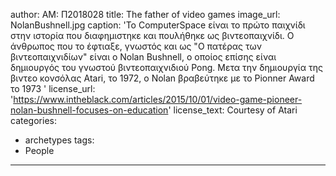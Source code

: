 author: ΑΜ: Π2018028
title: The father of video games
image_url: NolanBushnell.jpg
caption: 'Το ComputerSpace είναι το πρώτο παιχνίδι στην ιστορία που διαφημιστηκε και πουλήθηκε ως βιντεοπαιχνίδι. Ο άνθρωπος που το έφτιαξε, γνωστός και ως "Ο πατέρας των βιντεοπαιχνιδίων" είναι ο Nolan Bushnell, ο οποίος επίσης είναι δημιουργός του γνωστού βιντεοπαιχνιδιού Pong. Μετα την δημιουργία της βιντεο κονσόλας Atari, το 1972, o Nolan βραβεύτηκε με το Pionner Award το 1973 '
license_url: 'https://www.intheblack.com/articles/2015/10/01/video-game-pioneer-nolan-bushnell-focuses-on-education'
license_text: Courtesy of Atari
categories:
  - archetypes
tags:
  - People
---
